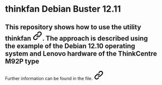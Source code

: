 # thinkfan Debian Buster 12.11

## This repository shows how to use the utility  thinkfan [![Alt-Text][1]](https://github.com/vmatare/thinkfanl). The approach is described using the example of the Debian 12.10 operating system and Lenovo hardware of the ThinkCentre M92P type

Further information can be found in the file. [![alt text][1]](./project_path.md)

<!-- Link sign - Don't Found a better way :-( - You know a better method? - send me a email -->
[1]: ./img/link_symbol.svg
